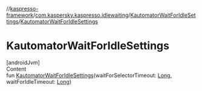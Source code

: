 //[kaspresso-framework](../../index.md)/[com.kaspersky.kaspresso.idlewaiting](../index.md)/[KautomatorWaitForIdleSettings](index.md)/[KautomatorWaitForIdleSettings](-kautomator-wait-for-idle-settings.md)



# KautomatorWaitForIdleSettings  
[androidJvm]  
Content  
fun [KautomatorWaitForIdleSettings](-kautomator-wait-for-idle-settings.md)(waitForSelectorTimeout: [Long](https://kotlinlang.org/api/latest/jvm/stdlib/kotlin/-long/index.html), waitForIdleTimeout: [Long](https://kotlinlang.org/api/latest/jvm/stdlib/kotlin/-long/index.html))  



